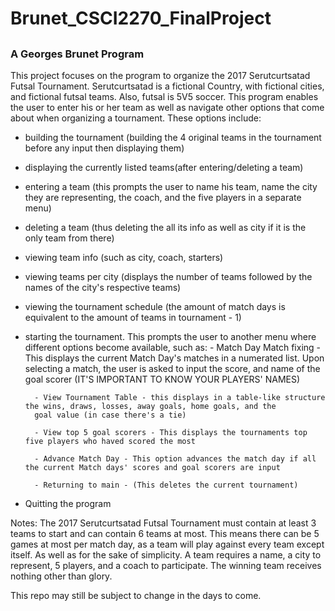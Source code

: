 # Brunet_CSCI2270_FinalProject
##
### A Georges Brunet Program

This project focuses on the program to organize the 2017 Serutcurtsatad Futsal Tournament. Serutcurtsatad is a fictional Country, with
fictional cities, and fictional futsal teams. Also, futsal is 5V5 soccer. This program enables the user to enter his or her team as
well as navigate other options that come about when organizing a tournament. These options include: 

  - building the tournament (building the 4 original teams in the tournament before any input then displaying them) 
  
  - displaying the currently listed teams(after entering/deleting a team) 
  
  - entering a team (this prompts the user to name his team, name the city they are representing, the coach, and the five players in a separate menu) 
  
  - deleting a team (thus deleting the all its info as well as city if it is the only team from there)
  
  - viewing team info (such as city, coach, starters)
  
  - viewing teams per city (displays the number of teams followed by the names of the city's respective teams)
  
  - viewing the tournament schedule (the amount of match days is equivalent to the amount of teams in tournament - 1)
  
  - starting the tournament. This prompts the user to another menu where different options become available, such as:
          - Match Day Match fixing - This displays the current Match Day's matches in a numerated list. Upon selecting
          a match, the user is asked to input the score, and name of the goal scorer (IT'S IMPORTANT TO KNOW YOUR PLAYERS' NAMES)
          
          - View Tournament Table - this displays in a table-like structure the wins, draws, losses, away goals, home goals, and the 
          goal value (in case there's a tie)
          
          - View top 5 goal scorers - This displays the tournaments top five players who haved scored the most
          
          - Advance Match Day - This option advances the match day if all the current Match days' scores and goal scorers are input
          
          - Returning to main - (This deletes the current tournament)
          
  - Quitting the program
  
  
 Notes: The 2017 Serutcurtsatad Futsal Tournament must contain at least 3 teams to start and can contain 6 teams at most. This means
 there can be 5 games at most per match day, as a team will play against every team except itself. As well as for the sake of 
 simplicity. A team requires a name, a city to represent, 5 players, and a coach to participate. The winning team receives nothing
 other than glory.
 
 This repo may still be subject to change in the days to come.
 
